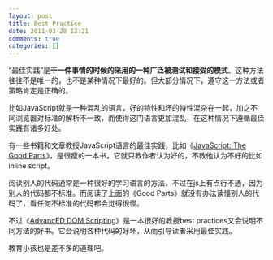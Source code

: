 ```yaml
---
layout: post
title: Best Practice
date: 2011-03-28 12:21
comments: true
categories: []
---
```

“最佳实践”是<strong>干一件事情的时候的采用的一种广泛被测试和接受的模式</strong>。这种方法往往不是唯一的，也不是某种情况下最好的。但大部分情况下，遵守这一方法或者策略肯定是正确的。

比如JavaScript就是一种混乱的语言，好的特性和坏的特性混杂在一起，加之不同浏览器对标准的解析不一致，而使得这门语言更加混乱，在这种情况下遵循最佳实践有诸多好处。

有一些书籍和文章教授JavaScript语言的最佳实践，比如《<a href="http://book.douban.com/subject/2994925/">JavaScript: The Good Parts</a>》，是很瘦的一本书，它就只教作者认为好的，不教他认为不好的比如inline script。

阅读别人的代码通常是一种很好的学习语言的方法，不过在js上有点行不通，因为别人的代码都不标准。而阅读了上面的《Good Parts》就没有办法读懂别人的代码了，看任何不标准的代码都会觉得很怪。

不过《<a href="http://book.douban.com/subject/2154075/">AdvancED DOM Scripting</a>》是一本很好的教授best practices又会说明不同方法的好书。它会说明各种代码的好坏，从而引导读者采用最佳实践。

教育小孩也是差不多的道理吧。
